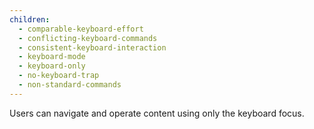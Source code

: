```yaml
---
children:
  - comparable-keyboard-effort
  - conflicting-keyboard-commands
  - consistent-keyboard-interaction
  - keyboard-mode
  - keyboard-only
  - no-keyboard-trap
  - non-standard-commands
---
```


Users can navigate and operate content using only the keyboard focus.
